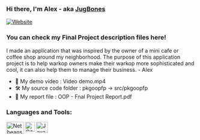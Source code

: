 ### Hi there, I'm Alex - aka [JugBones][website]
[![Website](https://www.kindpng.com/picc/m/128-1280187_github-logo-png-github-transparent-png.png)](https://github.com/JugBones)

### You can check my Final Project description files here!

I made an application that was inspired by the owner of a mini cafe or coffee shop around my neighborhood. The purpose of this application project is to help warkop owners make their warkop more sophisticated and cool, it can also help them to manage their business. - Alex

- 🎥 My demo video : Video demo.mp4
- 🛠 My source code folder : pkgoopfp -> src/pkgoopfp
- 📃 My report file : OOP - Fnal Project Report.pdf


### Languages and Tools:

<img align="left" alt="Netbeans" width="47px" height="32px" src="https://download.logo.wine/logo/NetBeans/NetBeans-Logo.wine.png" />
<img align="left" alt="GitHub" width="26px" 
src="https://github.githubassets.com/images/modules/logos_page/GitHub-Mark.png" />
<img align="left" alt="Java" width="32px" height="29px"
src= "https://brandslogos.com/wp-content/uploads/images/large/java-logo-1.png" />

[website]: https://github.com/JugBones
